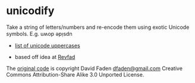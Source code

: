 # unicodify
Take a string of letters/numbers and re-encode them using exotic Unicode symbols.  E.g. uʍop ǝpᴉsdn

 * [list of unicode uppercases](http://www.fileformat.info/info/unicode/category/Lu/list.htm)

 * based off idea at [Revfad](http://www.revfad.com/flip.html)

The [original code](http://www.revfad.com/flip.html) is copyright
David Faden dfaden@gmail.com
Creative Commons Attribution-Share Alike 3.0 Unported License.
